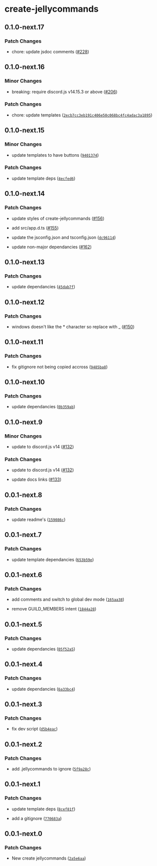 # create-jellycommands

## 0.1.0-next.17

### Patch Changes

-   chore: update jsdoc comments ([#228](https://github.com/ghostdevv/jellycommands/pull/228))

## 0.1.0-next.16

### Minor Changes

-   breaking: require discord.js v14.15.3 or above ([#206](https://github.com/ghostdevv/jellycommands/pull/206))

### Patch Changes

-   chore: update templates ([`2ecb7cc3eb191c406e50c068bc4fc4adac3a1895`](https://github.com/ghostdevv/jellycommands/commit/2ecb7cc3eb191c406e50c068bc4fc4adac3a1895))

## 0.1.0-next.15

### Minor Changes

-   update templates to have buttons ([`9401374`](https://github.com/ghostdevv/jellycommands/commit/9401374ab11c7a91b0d114b197f6768e6eb00c6a))

### Patch Changes

-   update template deps ([`4ecfed6`](https://github.com/ghostdevv/jellycommands/commit/4ecfed6634eb94c84adc2ffd52ef4c9dc16826cb))

## 0.1.0-next.14

### Patch Changes

-   update styles of create-jellycommands ([#156](https://github.com/ghostdevv/jellycommands/pull/156))

-   add src/app.d.ts ([#155](https://github.com/ghostdevv/jellycommands/pull/155))

-   update the jsconfig.json and tsconfig.json ([`dc96114`](https://github.com/ghostdevv/jellycommands/commit/dc961145241448e186a632eb254540b6ca044884))

-   update non-major dependancies ([#162](https://github.com/ghostdevv/jellycommands/pull/162))

## 0.1.0-next.13

### Patch Changes

-   update dependancies ([`45dab7f`](https://github.com/ghostdevv/jellycommands/commit/45dab7fd09388390270460d2c42556a58cfe7f6e))

## 0.1.0-next.12

### Patch Changes

-   windows doesn't like the \* character so replace with \_ ([#150](https://github.com/ghostdevv/jellycommands/pull/150))

## 0.1.0-next.11

### Patch Changes

-   fix gitignore not being copied accross ([`9485ba8`](https://github.com/ghostdevv/jellycommands/commit/9485ba8aff1c159a6fc495a63792da5a1db3b736))

## 0.1.0-next.10

### Patch Changes

-   update dependancies ([`0b359ab`](https://github.com/ghostdevv/jellycommands/commit/0b359abc4ec563febf638a26a36b567e0d0072eb))

## 0.1.0-next.9

### Minor Changes

-   update to discord.js v14 ([#132](https://github.com/ghostdevv/jellycommands/pull/132))

### Patch Changes

-   update to discord.js v14 ([#132](https://github.com/ghostdevv/jellycommands/pull/132))

*   update docs links ([#133](https://github.com/ghostdevv/jellycommands/pull/133))

## 0.0.1-next.8

### Patch Changes

-   update readme's ([`159086c`](https://github.com/ghostdevv/jellycommands/commit/159086c4725c99d6c47eab975c92227e7454ff0a))

## 0.0.1-next.7

### Patch Changes

-   update template dependancies ([`653b59e`](https://github.com/ghostdevv/jellycommands/commit/653b59eb7c708968e4aac1f51ae1291a7ecf56fb))

## 0.0.1-next.6

### Patch Changes

-   add comments and switch to global dev mode ([`165aa38`](https://github.com/ghostdevv/jellycommands/commit/165aa389a923726534e36cba5c4d76092521b4dc))

*   remove GUILD_MEMBERS intent ([`1844a28`](https://github.com/ghostdevv/jellycommands/commit/1844a280a09d2f2711b1addbdd6347439402fc00))

## 0.0.1-next.5

### Patch Changes

-   update dependancies ([`05f52a5`](https://github.com/ghostdevv/jellycommands/commit/05f52a5b2a9a22ddb89ffc55a9de4e81da92b03e))

## 0.0.1-next.4

### Patch Changes

-   update dependancies ([`6a33bc4`](https://github.com/ghostdevv/jellycommands/commit/6a33bc452f67162171589f9642ccde3a55c4b368))

## 0.0.1-next.3

### Patch Changes

-   fix dev script ([`d5b4eac`](https://github.com/ghostdevv/jellycommands/commit/d5b4eac1c0ba2d1c1d8e8937bd01540cca89dfd3))

## 0.0.1-next.2

### Patch Changes

-   add .jellycommands to ignore ([`5f9a28c`](https://github.com/ghostdevv/jellycommands/commit/5f9a28c24bbb5ab697413c37df106fc5c144146a))

## 0.0.1-next.1

### Patch Changes

-   update template deps ([`8cef81f`](https://github.com/ghostdevv/jellycommands/commit/8cef81ff7237830529b2e5a1009e857e705e5b3c))

*   add a gitignore ([`770683a`](https://github.com/ghostdevv/jellycommands/commit/770683ac1f9a0aa5602360f1e61e8886976b612e))

## 0.0.1-next.0

### Patch Changes

-   New create jellycommands ([`2a5e6aa`](https://github.com/ghostdevv/jellycommands/commit/2a5e6aa7ee3da6c658f964fc9951f5795a009534))
